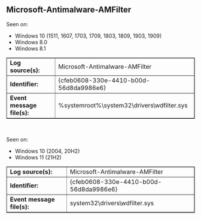 ## Microsoft-Antimalware-AMFilter

Seen on:
* Windows 10 (1511, 1607, 1703, 1709, 1803, 1809, 1903, 1909)
* Windows 8.0
* Windows 8.1

<table border="1" class="docutils">
  <tbody>
    <tr>
      <td><b>Log source(s):</b></td>
      <td>Microsoft-Antimalware-AMFilter</td>
    </tr>
    <tr>
      <td><b>Identifier:</b></td>
      <td>{cfeb0608-330e-4410-b00d-56d8da9986e6}</td>
    </tr>
    <tr>
      <td><b>Event message file(s):</b></td>
      <td>%systemroot%\system32\drivers\wdfilter.sys</td>
    </tr>
  </tbody>
</table>

&nbsp;

Seen on:
* Windows 10 (2004, 20H2)
* Windows 11 (21H2)

<table border="1" class="docutils">
  <tbody>
    <tr>
      <td><b>Log source(s):</b></td>
      <td>Microsoft-Antimalware-AMFilter</td>
    </tr>
    <tr>
      <td><b>Identifier:</b></td>
      <td>{cfeb0608-330e-4410-b00d-56d8da9986e6}</td>
    </tr>
    <tr>
      <td><b>Event message file(s):</b></td>
      <td>system32\drivers\wdfilter.sys</td>
    </tr>
  </tbody>
</table>

&nbsp;

